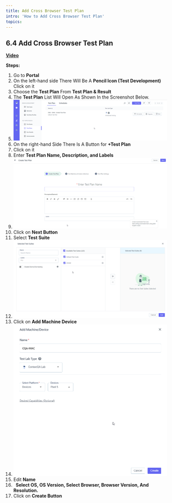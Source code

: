 ```yaml
---
title: Add Cross Browser Test Plan
intro: 'How to Add Cross Browser Test Plan'
topics:
---
```


## <a name="_c4dzy78drvcf"></a>6.4 **Add Cross Browser Test Plan** 

[**Video** ](https://www.youtube.com/watch?v=Fv17eJkZucw&list=PLfRq0FuuqhRnYtoF6kHsDdZc7ekSgpg6V&index=15)


**Steps:** 

1. Go to **Portal** 
2. On the left-hand side There Will Be A **Pencil Icon (Test Development)** Click on it 
3. Choose the **Test Plan** From **Test Plan & Result** 
4. The **Test Plan** List Will Open As Shown In the Screenshot Below.
5. ![](imgs/test-plan-list.png)
6. On the right-hand Side There Is A Button for **+Test Plan** 
7. Click on it 
8. Enter **Test Plan Name, Description, and Labels** 
9. ![](imgs/test-plan-createeeeeee.png)
10. Click on **Next Button** 
11. Select **Test Suite** 
12. ![](imgs/test-plan-test-suite.png)
13. Click on **Add Machine Device** 
14. ![](imgs/test-plan-machine-device.png)
15. Edit **Name** 
16. ` `**Select OS, OS Version, Select Browser, Browser Version, And Resolution.**
17. Click on **Create Button** 
